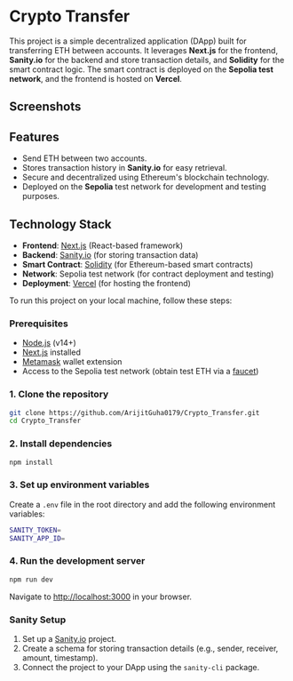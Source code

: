 # Crypto Transfer

This project is a simple decentralized application (DApp) built for transferring ETH between accounts. It leverages **Next.js** for the frontend, **Sanity.io** for the backend and store transaction details, and **Solidity** for the smart contract logic. The smart contract is deployed on the **Sepolia test network**, and the frontend is hosted on **Vercel**.

## Screenshots




## Features

- Send ETH between two accounts.
- Stores transaction history in **Sanity.io** for easy retrieval.
- Secure and decentralized using Ethereum's blockchain technology.
- Deployed on the **Sepolia** test network for development and testing purposes.

## Technology Stack

- **Frontend**: [Next.js](https://nextjs.org/) (React-based framework)
- **Backend**: [Sanity.io](https://www.sanity.io/) (for storing transaction data)
- **Smart Contract**: [Solidity](https://soliditylang.org/) (for Ethereum-based smart contracts)
- **Network**: Sepolia test network (for contract deployment and testing)
- **Deployment**: [Vercel](https://vercel.com/) (for hosting the frontend)


To run this project on your local machine, follow these steps:

### Prerequisites

- [Node.js](https://nodejs.org/en/) (v14+)
- [Next.js](https://nextjs.org/docs/getting-started) installed
- [Metamask](https://metamask.io/) wallet extension
- Access to the Sepolia test network (obtain test ETH via a [faucet](https://faucet.sepolia.dev/))

### 1. Clone the repository

```bash
git clone https://github.com/ArijitGuha0179/Crypto_Transfer.git
cd Crypto_Transfer
```

### 2. Install dependencies

```bash
npm install
```

### 3. Set up environment variables

Create a `.env` file in the root directory and add the following environment variables:

```bash
SANITY_TOKEN=
SANITY_APP_ID=
```

### 4. Run the development server

```bash
npm run dev
```

Navigate to [http://localhost:3000](http://localhost:3000) in your browser.

### Sanity Setup

1. Set up a [Sanity.io](https://www.sanity.io/) project.
2. Create a schema for storing transaction details (e.g., sender, receiver, amount, timestamp).
3. Connect the project to your DApp using the `sanity-cli` package.

